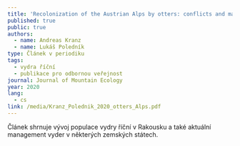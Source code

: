 ```yaml
---
title: 'Recolonization of the Austrian Alps by otters: conflicts and management'
published: true
public: true
authors:
  - name: Andreas Kranz
  - name: Lukáš Poledník
type: Článek v periodiku
tags:
  - vydra říční
  - publikace pro odbornou veřejnost
journal: Journal of Mountain Ecology
year: 2020
lang:
  - cs
link: /media/Kranz_Polednik_2020_otters_Alps.pdf
---
```

Článek shrnuje vývoj populace vydry říční v Rakousku a také aktuální management vyder v některých zemských státech. 
